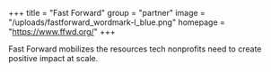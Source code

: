 +++
title = "Fast Forward"
group = "partner"
image = "/uploads/fastforward_wordmark-l_blue.png"
homepage = "https://www.ffwd.org/"
+++

Fast Forward mobilizes the resources tech nonprofits need to create positive impact at scale.

